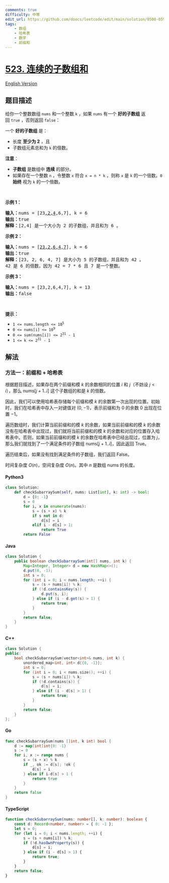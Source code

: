 ```yaml
---
comments: true
difficulty: 中等
edit_url: https://github.com/doocs/leetcode/edit/main/solution/0500-0599/0523.Continuous%20Subarray%20Sum/README.md
tags:
    - 数组
    - 哈希表
    - 数学
    - 前缀和
---
```


<!-- problem:start -->

# [523. 连续的子数组和](https://leetcode.cn/problems/continuous-subarray-sum)

[English Version](/solution/0500-0599/0523.Continuous%20Subarray%20Sum/README_EN.md)

## 题目描述

<!-- description:start -->

<p>给你一个整数数组 <code>nums</code> 和一个整数&nbsp;<code>k</code> ，如果&nbsp;<code>nums</code>&nbsp;有一个 <strong>好的子数组</strong>&nbsp;返回&nbsp;<code>true</code>&nbsp;，否则返回 <code>false</code>：</p>

<p>一个&nbsp;<strong>好的子数组</strong>&nbsp;是：</p>

<ul>
	<li>长度&nbsp;<strong>至少为 2</strong> ，且</li>
	<li>子数组元素总和为 <code>k</code> 的倍数。</li>
</ul>

<p><strong>注意</strong>：</p>

<ul>
	<li><strong>子数组</strong> 是数组中 <strong>连续</strong> 的部分。</li>
	<li>如果存在一个整数 <code>n</code> ，令整数 <code>x</code> 符合 <code>x = n * k</code> ，则称 <code>x</code> 是 <code>k</code> 的一个倍数。<code>0</code> <strong>始终</strong> 视为 <code>k</code> 的一个倍数。</li>
</ul>

<p>&nbsp;</p>

<p><strong>示例 1：</strong></p>

<pre>
<strong>输入：</strong>nums = [23<u>,2,4</u>,6,7], k = 6
<strong>输出：</strong>true
<strong>解释：</strong>[2,4] 是一个大小为 2 的子数组，并且和为 6 。</pre>

<p><strong>示例 2：</strong></p>

<pre>
<strong>输入：</strong>nums = [<u>23,2,6,4,7</u>], k = 6
<strong>输出：</strong>true
<strong>解释：</strong>[23, 2, 6, 4, 7] 是大小为 5 的子数组，并且和为 42 。 
42 是 6 的倍数，因为 42 = 7 * 6 且 7 是一个整数。
</pre>

<p><strong>示例 3：</strong></p>

<pre>
<strong>输入：</strong>nums = [23,2,6,4,7], k = 13
<strong>输出：</strong>false
</pre>

<p>&nbsp;</p>

<p><strong>提示：</strong></p>

<ul>
	<li><code>1 &lt;= nums.length &lt;= 10<sup>5</sup></code></li>
	<li><code>0 &lt;= nums[i] &lt;= 10<sup>9</sup></code></li>
	<li><code>0 &lt;= sum(nums[i]) &lt;= 2<sup>31</sup> - 1</code></li>
	<li><code>1 &lt;= k &lt;= 2<sup>31</sup> - 1</code></li>
</ul>

<!-- description:end -->

## 解法

<!-- solution:start -->

### 方法一：前缀和 + 哈希表

根据题目描述，如果存在两个前缀和模 $k$ 的余数相同的位置 $i$ 和 $j$（不妨设 $j < i$），那么 $\text{nums}[j+1..i]$ 这个子数组的和是 $k$ 的倍数。

因此，我们可以使用哈希表存储每个前缀和模 $k$ 的余数第一次出现的位置。初始时，我们在哈希表中存入一对键值对 $(0, -1)$，表示前缀和为 $0$ 的余数 $0$ 出现在位置 $-1$。

遍历数组时，我们计算当前前缀和的模 $k$ 的余数，如果当前前缀和的模 $k$ 的余数没有在哈希表中出现过，我们就将当前前缀和的模 $k$ 的余数和对应的位置存入哈希表中。否则，如果当前前缀和的模 $k$ 的余数在哈希表中已经出现过，位置为 $j$，那么我们就找到了一个满足条件的子数组 $\text{nums}[j+1..i]$，因此返回 $\text{True}$。

遍历结束后，如果没有找到满足条件的子数组，我们返回 $\text{False}$。

时间复杂度 $O(n)$，空间复杂度 $O(n)$。其中 $n$ 是数组 $\text{nums}$ 的长度。

<!-- tabs:start -->

#### Python3

```python
class Solution:
    def checkSubarraySum(self, nums: List[int], k: int) -> bool:
        d = {0: -1}
        s = 0
        for i, x in enumerate(nums):
            s = (s + x) % k
            if s not in d:
                d[s] = i
            elif i - d[s] > 1:
                return True
        return False
```

#### Java

```java
class Solution {
    public boolean checkSubarraySum(int[] nums, int k) {
        Map<Integer, Integer> d = new HashMap<>();
        d.put(0, -1);
        int s = 0;
        for (int i = 0; i < nums.length; ++i) {
            s = (s + nums[i]) % k;
            if (!d.containsKey(s)) {
                d.put(s, i);
            } else if (i - d.get(s) > 1) {
                return true;
            }
        }
        return false;
    }
}
```

#### C++

```cpp
class Solution {
public:
    bool checkSubarraySum(vector<int>& nums, int k) {
        unordered_map<int, int> d{{0, -1}};
        int s = 0;
        for (int i = 0; i < nums.size(); ++i) {
            s = (s + nums[i]) % k;
            if (!d.contains(s)) {
                d[s] = i;
            } else if (i - d[s] > 1) {
                return true;
            }
        }
        return false;
    }
};
```

#### Go

```go
func checkSubarraySum(nums []int, k int) bool {
	d := map[int]int{0: -1}
	s := 0
	for i, x := range nums {
		s = (s + x) % k
		if _, ok := d[s]; !ok {
			d[s] = i
		} else if i-d[s] > 1 {
			return true
		}
	}
	return false
}
```

#### TypeScript

```ts
function checkSubarraySum(nums: number[], k: number): boolean {
    const d: Record<number, number> = { 0: -1 };
    let s = 0;
    for (let i = 0; i < nums.length; ++i) {
        s = (s + nums[i]) % k;
        if (!d.hasOwnProperty(s)) {
            d[s] = i;
        } else if (i - d[s] > 1) {
            return true;
        }
    }
    return false;
}
```

<!-- tabs:end -->

<!-- solution:end -->

<!-- problem:end -->
